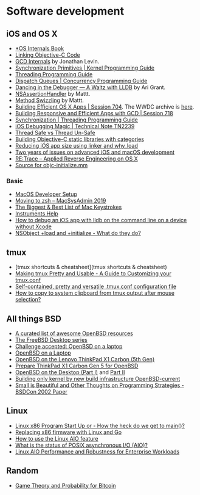 
# Software development

## iOS and OS X

* [*OS Internals Book](https://www.newosxbook.com/home.html)
* [Linking Objective-C Code](https://pewpewthespells.com/blog/objc_linker_flags.html)
* [GCD Internals](https://newosxbook.com/articles/GCD.html) by Jonathan Levin.
* [Synchronization Primitives | Kernel Programming Guide](https://developer.apple.com/library/archive/documentation/Darwin/Conceptual/KernelProgramming/synchronization/synchronization.html#//apple_ref/doc/uid/TP30000905-CH218-BEHJDFCA)
* [Threading Programming Guide](https://developer.apple.com/library/archive/documentation/Cocoa/Conceptual/Multithreading/CreatingThreads/CreatingThreads.html#//apple_ref/doc/uid/10000057i-CH15-SW7)
* [Dispatch Queues | Concurrency Programming Guide](https://developer.apple.com/library/archive/documentation/General/Conceptual/ConcurrencyProgrammingGuide/OperationQueues/OperationQueues.html#//apple_ref/doc/uid/TP40008091-CH102-SW1)
* [Dancing in the Debugger — A Waltz with LLDB](https://www.objc.io/issues/19-debugging/lldb-debugging/) by Ari Grant.
* [NSAssertionHandler](https://nshipster.com/nsassertionhandler/) by Mattt.
* [Method Swizzling](https://nshipster.com/method-swizzling/) by Mattt.
* [Building Efficient OS X Apps | Session 704](https://asciiwwdc.com/2013/sessions/704). The WWDC archive is [here](https://pvieito.com/2022/05/wwdc-sessions-archive).
* [Building Responsive and Efficient Apps with GCD | Session 718](https://asciiwwdc.com/2015/sessions/718)
* [Synchronization | Threading Programming Guide](https://developer.apple.com/library/archive/documentation/Cocoa/Conceptual/Multithreading/ThreadSafety/ThreadSafety.html#//apple_ref/doc/uid/10000057i-CH8-SW14)
* [iOS Debugging Magic | Technical Note TN2239](https://developer.apple.com/library/archive/technotes/tn2239/_index.html#//apple_ref/doc/uid/DTS40010638-CH1-SUBSECTION19)
* [Thread Safe vs Thread Un-Safe](https://izeeshan.wordpress.com/tag/nsthread/)
* [Building Objective-C static libraries with categories](https://developer.apple.com/library/archive/qa/qa1490/_index.html)
* [Reducing iOS app size using linker and why_load](https://asifmohd.github.io/ios/2023/03/30/reducing-ios-app-size-using-linker.html)
* [Two years of issues on advanced iOS and macOS development](https://www.objc.io/issues/#19)
* [RE:Trace – Applied Reverse Engineering on OS X](https://www.defcon.org/images/defcon-16/dc16-presentations/defcon-16-beauchamp-weston.pdf)
* [Source for objc-initialize.mm](https://opensource.apple.com/source/objc4/objc4-723/runtime/objc-initialize.mm.auto.html)

### Basic

* [MacOS Developer Setup](https://www.chrisatmachine.com/posts/01-macos-developer-setup)
* [Moving to zsh – MacSysAdmin 2019](https://scriptingosx.com/zsh/)
* [The Biggest & Best List of Mac Keystrokes](https://www.danrodney.com/mac/)
* [Instruments Help](https://help.apple.com/instruments/mac/current/)
* [How to debug an iOS app with lldb on the command line on a device without Xcode](https://stackoverflow.com/questions/26934393/how-to-debug-an-ios-app-with-lldb-on-the-command-line-on-a-device-without-xcode)
* [NSObject +load and +initialize - What do they do?](https://stackoverflow.com/questions/13326435/nsobject-load-and-initialize-what-do-they-do)

## tmux

* [tmux shortcuts & cheatsheet](tmux shortcuts & cheatsheet)
* [Making tmux Pretty and Usable - A Guide to Customizing your tmux.conf](http://www.hamvocke.com/blog/a-guide-to-customizing-your-tmux-conf/)
* [Self-contained, pretty and versatile .tmux.conf configuration file](https://github.com/gpakosz/.tmux)
* [How to copy to system clipboard from tmux output after mouse selection?](https://stackoverflow.com/questions/12287432/how-to-copy-to-system-clipboard-from-tmux-output-after-mouse-selection)

## All things BSD

* [A curated list of awesome OpenBSD resources](https://github.com/ligurio/awesome-openbsd)
* [The FreeBSD Desktop series](https://vermaden.wordpress.com/freebsd-desktop/)
* [Challenge accepted: OpenBSD on a laptop](https://jpmens.net/2019/04/06/challenge-accepted-openbsd-on-a-laptop/)
* [OpenBSD on a Laptop](https://www.c0ffee.net/blog/openbsd-on-a-laptop)
* [OpenBSD on the Lenovo ThinkPad X1 Carbon (5th Gen)](https://jcs.org/2017/09/01/thinkpad_x1c)
* [Prepare ThinkPad X1 Carbon Gen 5 for OpenBSD](https://romanzolotarev.com/openbsd/lenovo-thinkpad-x1c5.html)
* [OpenBSD on the Desktop (Part I)](https://www.paedubucher.ch/articles/open-bsd-on-the-desktop-part-1/) and [Part II](https://www.paedubucher.ch/articles/open-bsd-on-the-desktop-part-2/)
* [Building only kernel by new build infrastructure OpenBSD-current](https://daemonforums.org/showthread.php?t=10020)
* [Small is Beautiful and Other Thoughts on Programming Strategies - BSDCon 2002 Paper](https://www.usenix.org/legacy/publications/library/proceedings/bsdcon02/mashey_small/)

## Linux

* [Linux x86 Program Start Up or - How the heck do we get to main()?](http://dbp-consulting.com/tutorials/debugging/linuxProgramStartup.html)
* [Replacing x86 firmware with Linux and Go](https://lwn.net/Articles/738649/)
* [How to use the Linux AIO feature](https://github.com/littledan/linux-aio)
* [What is the status of POSIX asynchronous I/O (AIO)?](https://stackoverflow.com/questions/87892/what-is-the-status-of-posix-asynchronous-i-o-aio/5307557#5307557)
* [Linux AIO Performance and Robustness for Enterprise Workloads](https://www.kernel.org/doc/ols/2004/ols2004v1-pages-63-78.pdf)

## Random

* [Game Theory and Probability for Bitcoin](https://github.com/micah541/GameTheory)
